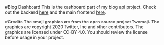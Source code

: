 #Blog Dashboard
This is the dashboard part of my blog api project.
Check out the backend [here](https://github.com/AndreiFlau/Project---Blog-Api-Backend) and the main frontend [here](https://github.com/AndreiFlau/Project---Blog-Api-Frontend).

#Credits
The emoji graphics are from the open source project Twemoji. The graphics are copyright 2020 Twitter, Inc and other contributors. The graphics are licensed under CC-BY 4.0. You should review the license before usage in your project.
